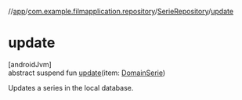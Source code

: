 //[app](../../../index.md)/[com.example.filmapplication.repository](../index.md)/[SerieRepository](index.md)/[update](update.md)

# update

[androidJvm]\
abstract suspend fun [update](update.md)(item: [DomainSerie](../../com.example.filmapplication.domain/-domain-serie/index.md))

Updates a series in the local database.
